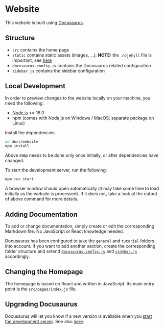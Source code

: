 # Website

This website is built using [Docusaurus](https://docusaurus.io/).

## Structure

- `src` contains the home page
- `static` contains static assets (images, ...); **NOTE:** the `.nojekyll` file is important, see [here](https://docusaurus.io/docs/deployment#docusaurusconfigjs-settings)
- `docusaurus.config.js` contains the Docusaurus related configuration
- `sidebar.js` contains the sidebar configuration

## Local Development

In order to preview changes to the website locally on your machine, you need the following:
- [Node.js](https://nodejs.org) >= 18.0
- npm (comes with Node.js on Windows / MacOS; separate package on Linux)

Install the dependencies:

```bash
cd docs/website
npm install
```

Above step needs to be done only once initially, or after dependencies have changed.

To start the development server, run the following:

```bash
npm run start
```

A browser window should open automatically (it may take some time to load initially as the website is processed). If it does not, take a look at the output of above command for more details.

## Adding Documentation

To add or change documentation, simply create or edit the corresponding Markdown file. No JavaScript or React knowledge needed.

Docusaurus has been configured to take the `general` and `tutorial` folders into account. If you want to add another section, create the corresponding folder structure and extend [`docusaurus.config.js`](./docusaurus.config.js) and [`sidebar.js`](./sidebars.js) accordingly.

## Changing the Homepage

The homepage is based on React and written in JavaScript. Its main entry point is the [`src/pages/index.js`](./src/pages/index.js) file.

## Upgrading Docusaurus

Docusaurus will let you know if a new version is available when you [start the development server](#local-development). See also [here](https://docusaurus.io/docs/migration).
